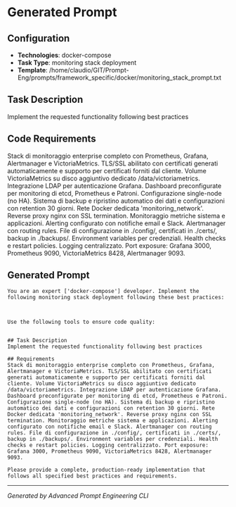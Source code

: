 # Generated Prompt

## Configuration
- **Technologies**: docker-compose
- **Task Type**: monitoring stack deployment
- **Template**: /home/claudio/GIT/Prompt-Eng/prompts/framework_specific/docker/monitoring_stack_prompt.txt

## Task Description
Implement the requested functionality following best practices

## Code Requirements
Stack di monitoraggio enterprise completo con Prometheus, Grafana, Alertmanager e VictoriaMetrics. TLS/SSL abilitato con certificati generati automaticamente e supporto per certificati forniti dal cliente. Volume VictoriaMetrics su disco aggiuntivo dedicato /data/victoriametrics. Integrazione LDAP per autenticazione Grafana. Dashboard preconfigurate per monitoring di etcd, Prometheus e Patroni. Configurazione single-node (no HA). Sistema di backup e ripristino automatico dei dati e configurazioni con retention 30 giorni. Rete Docker dedicata 'monitoring_network'. Reverse proxy nginx con SSL termination. Monitoraggio metriche sistema e applicazioni. Alerting configurato con notifiche email e Slack. Alertmanager con routing rules. File di configurazione in ./config/, certificati in ./certs/, backup in ./backups/. Environment variables per credenziali. Health checks e restart policies. Logging centralizzato. Port exposure: Grafana 3000, Prometheus 9090, VictoriaMetrics 8428, Alertmanager 9093.

## Generated Prompt

```
You are an expert ['docker-compose'] developer. Implement the following monitoring stack deployment following these best practices:



Use the following tools to ensure code quality:


## Task Description
Implement the requested functionality following best practices

## Requirements
Stack di monitoraggio enterprise completo con Prometheus, Grafana, Alertmanager e VictoriaMetrics. TLS/SSL abilitato con certificati generati automaticamente e supporto per certificati forniti dal cliente. Volume VictoriaMetrics su disco aggiuntivo dedicato /data/victoriametrics. Integrazione LDAP per autenticazione Grafana. Dashboard preconfigurate per monitoring di etcd, Prometheus e Patroni. Configurazione single-node (no HA). Sistema di backup e ripristino automatico dei dati e configurazioni con retention 30 giorni. Rete Docker dedicata 'monitoring_network'. Reverse proxy nginx con SSL termination. Monitoraggio metriche sistema e applicazioni. Alerting configurato con notifiche email e Slack. Alertmanager con routing rules. File di configurazione in ./config/, certificati in ./certs/, backup in ./backups/. Environment variables per credenziali. Health checks e restart policies. Logging centralizzato. Port exposure: Grafana 3000, Prometheus 9090, VictoriaMetrics 8428, Alertmanager 9093.

Please provide a complete, production-ready implementation that follows all specified best practices and requirements.
```

---
*Generated by Advanced Prompt Engineering CLI*
